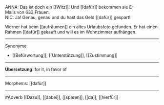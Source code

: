 
ANNA: Das ist doch ein [[Witz]]! Und [[dafür]] bekommen sie E-Mails von 633 Frauen.  
NIC: Ja! Genau, genau und du hast das Geld [[dafür]] gespart!  

Werner hat beim [[aufräumen]] ein altes Urlaubsfoto gefunden. Er hat einen Rahmen [[dafür]] gekauft und will es im Wohnzimmer aufhängen.

---
Synonyme:
- [[Befürwortung]], [[Unterstützung]], [[Zustimmung]]

---
**Übersetzung**: for it, in favor of

---
Morphems:
[[dafür]]

---
#Adverb
[[Dazu]], [[dabei]], [[sparen]], [[da]], [[hierfür]]